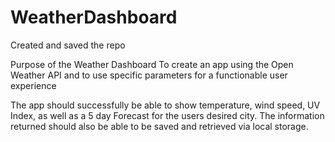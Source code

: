 # WeatherDashboard
Created and saved the repo

Purpose of the Weather Dashboard
To create an app using the Open Weather API and to use specific parameters for a functionable user experience

The app should successfully be able to show temperature, wind speed, UV Index, as well as a 5 day Forecast for the users desired city.
The information returned should also be able to be saved and retrieved via local storage.
